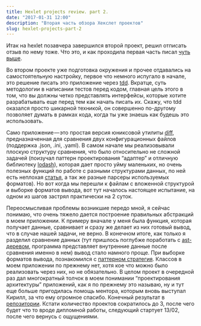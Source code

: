 ```yaml
---
title: Hexlet projects review. part 2.
date: "2017-01-31 12:00"
description: "Вторая часть обзора Хекслет проектов"
slug: hexlet-projects-part-2
---
```


Итак на hexlet позавчера завершился второй проект, решил отписать отзыв по нему тоже. Что это, и как проходила первая часть писал [чуть выше](https://dpashutskii.com/ru/hexlet-projects-part-1/).

Во втором проекте уже подготовка окружения и прочее отдавались на самостоятельную настройку, первое что немного испугало в начале, это решение писать это приложение через [tdd](https://en.wikipedia.org/wiki/Test-driven_development). Вкратце, суть методологии в написании тестов перед кодом, главная цель этого в том, что вы должны четко представлять интерфейсы, которые хотите разрабатывать еще перед тем как начать писать их. Скажу, что tdd оказался просто шикарной техникой, он совершенно по-другому позволяет думать в рамках кода, когда ты уже знаешь как будешь это использовать.

Само приложение — это простая версия юниксовой утилиты [diff](https://ru.wikipedia.org/wiki/Diff), предназначенная для сравнения двух конфигурационных файлов (поддержка .json, .ini, .yaml).
В самом начале мы реализовывали плоскую структуру сравнения, что было относительно не сложной задачей (поизучал паттерн проектирования “адаптер” и отличную библиотеку [lodash](https://lodash.com)), которая дает просто уйму маленьких, но очень полезных функций по работе с разными структурами данных, по ней есть неплохая [статья](https://habrahabr.ru/post/217515/), а так же разные парсеры используемых форматов). Но вот когда мы перешли к файлам с вложенной структурой и выборке форматов вывода, вот тут началось настоящее испытание, на одном из шагов застрял практически на 2 суток.

Переосмысливая проблемы возникшие передо мной, я сейчас понимаю, что очень тяжело дается построение правильных абстракций в моем приложении. К примеру вначале у меня была функция, которая получает данные, сравнивает и сразу же делает из них готовый вывод, что в случае нашей задачи, не верно.
В конечном итоге, как только я разделил сравнение данных (тут пришлось поглубже поработать с [ast-деревом](https://en.wikipedia.org/wiki/Abstract_syntax_tree), программа представляет внутренние данные после сравнения именно в нем) вывод стало намного проще. При выборке форматов вывода, познакомился с [паттерном стратегия](https://en.wikipedia.org/wiki/Strategy_pattern).
Классов в моем приложении по прежнему нет, хотя кое что можно было реализовать через них, но не обязательно.
В целом проект в очередной раз дал многократный толчок в моем понимании “проектирования архитектуры” приложений, как я по прежнему это называю, ну и тут еще больше пригодилась помощь ментора, которым вновь выступал Кирилл, за что ему огромное спасибо. Конечный результат в [репозитории](https://github.com/guar47/diffConfigFile).
Кстати количество проектов сократилось до 3, после чего будет что то вроде дипломной работы, следующий стартует 13/02, после чего вернусь с ощущениями.
